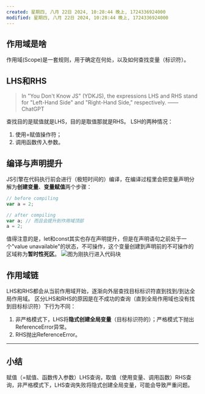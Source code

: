 ```yaml
---
created: 星期四, 八月 22日 2024, 10:28:44 晚上, 1724336924000
modified: 星期四, 八月 22日 2024, 10:28:44 晚上, 1724336924000
---
```


## 作用域是啥
作用域(Scope)是一套规则，用于确定在何处，以及如何查找变量（标识符）。

## LHS和RHS

>In "You Don't Know JS" (YDKJS), the expressions LHS and RHS stand for "Left-Hand Side" and "Right-Hand Side," respectively. 
>——ChatGPT

查找目的是赋值就是LHS，目的是取值那就是RHS。
LSH的两种情况：
1. 使用=赋值操作符；
2. 调用函数传入参数。

## 编译与声明提升
JS引擎在代码执行前会进行（极短时间的）编译，在编译过程里会把变量声明分解为**创建变量**、**变量赋值**两个步骤：
``` javascript
// before compiling
var a = 2;

// after compiling
var a; // 而且会提升到作用域顶部
a = 2;
```
值得注意的是，let和const其实也存在声明提升，但是在声明语句之前处于一个"value unavailable"的状态，不可操作，这个变量创建到声明前的不可操作的区域称为**暂时性死区**。
![图为刚执行进入代码块](https://tazdingo-images.oss-cn-hongkong.aliyuncs.com/tazdingo-images20240731110652.png)



## 作用域链
LHS和RHS都会从当前作用域开始，逐渐向外层查找目标标识符直到找到/到达全局作用域。
区分LHS和RHS的原因是在不成功的查询（直到全局作用域也没有找到目标标识符）下行为不同：
1. 非严格模式下，LHS将**隐式创建全局变量**（目标标识符的）；严格模式下抛出ReferenceError异常。
2. RHS抛出ReferenceError。

---

## 小结
赋值（=赋值、函数传入参数）LHS查询，取值（使用变量、调用函数）RHS查询，非严格模式下，LHS查询失败将隐式创建全局变量，可能会导致严重问题。